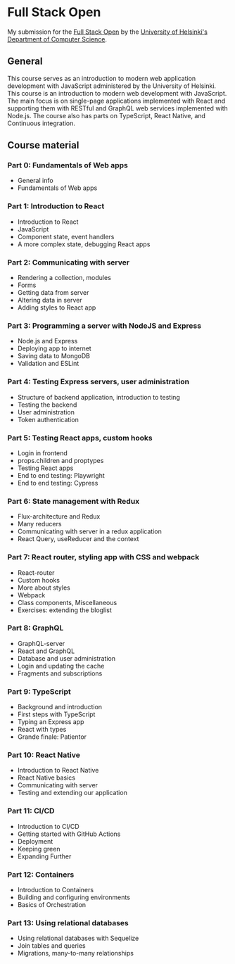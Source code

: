 # Full Stack Open

My submission for the [Full Stack Open](https://fullstackopen.com/) by the [University of Helsinki's Department of Computer Science](https://www.mooc.fi/en).

## General

This course serves as an introduction to modern web application development with JavaScript administered by the University of Helsinki. This course is an introduction to modern web development with JavaScript. The main focus is on single-page applications implemented with React and supporting them with RESTful and GraphQL web services implemented with Node.js. The course also has parts on TypeScript, React Native, and Continuous integration.

## Course material

### Part 0: Fundamentals of Web apps

- General info
- Fundamentals of Web apps

### Part 1: Introduction to React

- Introduction to React
- JavaScript
- Component state, event handlers
- A more complex state, debugging React apps

### Part 2: Communicating with server

- Rendering a collection, modules
- Forms
- Getting data from server
- Altering data in server
- Adding styles to React app

### Part 3: Programming a server with NodeJS and Express

- Node.js and Express
- Deploying app to internet
- Saving data to MongoDB
- Validation and ESLint

### Part 4: Testing Express servers, user administration

- Structure of backend application, introduction to testing
- Testing the backend
- User administration
- Token authentication

### Part 5: Testing React apps, custom hooks

- Login in frontend
- props.children and proptypes
- Testing React apps
- End to end testing: Playwright
- End to end testing: Cypress
  
### Part 6: State management with Redux

- Flux-architecture and Redux
- Many reducers
- Communicating with server in a redux application
- React Query, useReducer and the context

### Part 7: React router, styling app with CSS and webpack

- React-router
- Custom hooks
- More about styles
- Webpack
- Class components, Miscellaneous
- Exercises: extending the bloglist

### Part 8: GraphQL

- GraphQL-server
- React and GraphQL
- Database and user administration
- Login and updating the cache
- Fragments and subscriptions

### Part 9: TypeScript

- Background and introduction
- First steps with TypeScript
- Typing an Express app
- React with types
- Grande finale: Patientor

### Part 10: React Native

- Introduction to React Native
- React Native basics
- Communicating with server
- Testing and extending our application

### Part 11: CI/CD

- Introduction to CI/CD
- Getting started with GitHub Actions
- Deployment
- Keeping green
- Expanding Further

### Part 12: Containers

- Introduction to Containers
- Building and configuring environments
- Basics of Orchestration

### Part 13: Using relational databases

- Using relational databases with Sequelize
- Join tables and queries
- Migrations, many-to-many relationships
